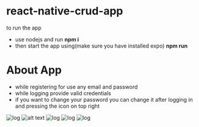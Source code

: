 # react-native-crud-app
to run the app
 - use nodejs and run
  **npm i**
 - then start the app using(make sure you have installed expo) 
  **npm run**

# About App 
- while registering for use any email and password
- while logging provide valid credentials
- if you want to change your password you can change it after logging in and pressing the icon on top right

![log](/screenshots/i1.jpg)
![alt text](https://github.com/Syed-Javith/react-native-crud-app/screenshots/i1.jpg)
![log](/screenshots/i2.jpg)
![log](/screenshots/i3.jpg)
![log](/screenshots/i4.jpg)